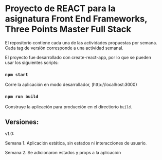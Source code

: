 # Proyecto de REACT para la asignatura Front End Frameworks, Three Points Master Full Stack

El repositorio contiene cada una de las actividades propuestas por semana. Cada tag de versión corresponde a una actividad semanal.

El proyecto fue desarrollado con create-react-app, por lo que se pueden usar los siguientes scripts:

### `npm start`

Corre la aplicación en modo desarrollador, (http://localhost:3000)


### `npm run build`

Construye la aplicación para producción en el directiorio `build`.

## Versiones:

v1.0:

Semana 1. Aplicación estática, sin estados ni interacciones de usuario.

Semana 2. Se adicionaron estados y props a la aplicación
